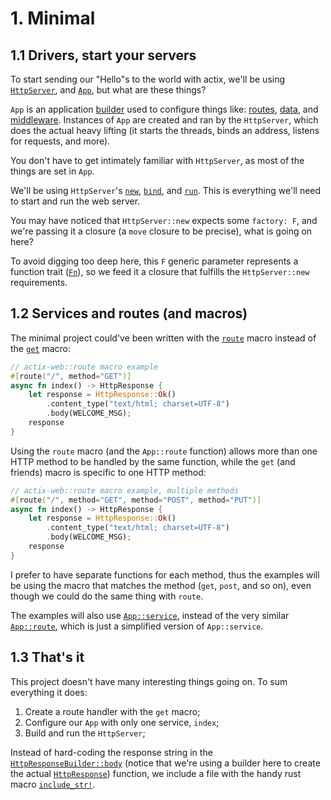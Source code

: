 # 1. Minimal

## 1.1 Drivers, start your servers

To start sending our "Hello"s to the world with actix, we'll be using
[`HttpServer`](https://docs.rs/actix-web/4.0.0-beta.8/actix_web/struct.HttpServer.html#), and
[`App`](https://docs.rs/actix-web/4.0.0-beta.8/actix_web/struct.App.html#), but what
are these things?

`App` is an application
[builder](https://rust-unofficial.github.io/patterns/patterns/creational/builder.html) used to
configure things like:
[routes](https://docs.rs/actix-web/4.0.0-beta.8/actix_web/struct.App.html#method.route),
[data](https://docs.rs/actix-web/4.0.0-beta.8/actix_web/struct.App.html#method.app_data),
and [middleware](https://docs.rs/actix-web/4.0.0-beta.8/actix_web/struct.App.html#method.wrap).
Instances of `App` are created and ran by the `HttpServer`, which does the actual heavy lifting (it
starts the threads, binds an address, listens for requests, and more).

You don't have to get intimately familiar with `HttpServer`, as most of the things are set in `App`.

We'll be using `HttpServer`'s
[`new`](https://docs.rs/actix-web/4.0.0-beta.8/actix_web/struct.HttpServer.html#method.new),
[`bind`](https://docs.rs/actix-web/4.0.0-beta.8/actix_web/struct.HttpServer.html#method.bind), and
[`run`](https://docs.rs/actix-web/4.0.0-beta.8/actix_web/struct.HttpServer.html#method.run).
This is everything we'll need to start and run the web server.

You may have noticed that `HttpServer::new` expects some `factory: F`, and we're passing it a
closure (a `move` closure to be precise), what is going on here?

To avoid digging too deep here, this `F` generic parameter represents a function
trait ([`Fn`](https://doc.rust-lang.org/core/ops/trait.Fn.html)), so we feed it a closure that
fulfills the `HttpServer::new` requirements.

## 1.2 Services and routes (and macros)

The minimal project could've been written with the
[`route`](https://docs.rs/actix-web/4.0.0-beta.8/actix_web/struct.App.html#method.route) macro
instead of the
[`get`](https://docs.rs/actix-web/4.0.0-beta.8/actix_web/attr.get.html) macro:

```rust
// actix-web::route macro example
#[route("/", method="GET")]
async fn index() -> HttpResponse {
    let response = HttpResponse::Ok()
        .content_type("text/html; charset=UTF-8")
        .body(WELCOME_MSG);
    response
}
```

Using the `route` macro (and the `App::route` function) allows more than one HTTP method to be
handled by the same function, while the `get` (and friends) macro is specific to one HTTP method:

```rust
// actix-web::route macro example, multiple methods
#[route("/", method="GET", method="POST", method="PUT")]
async fn index() -> HttpResponse {
    let response = HttpResponse::Ok()
        .content_type("text/html; charset=UTF-8")
        .body(WELCOME_MSG);
    response
}
```

I prefer to have separate functions for each method, thus the examples will be using the macro that
matches the method (`get`, `post`, and so on), even though we could do the same thing with `route`.

The examples will also use
[`App::service`](https://docs.rs/actix-web/4.0.0-beta.8/actix_web/struct.App.html#method.service),
instead of the very similar
[`App::route`](https://docs.rs/actix-web/4.0.0-beta.8/actix_web/struct.App.html#method.route), which
is just a simplified version of `App::service`.

## 1.3 That's it

This project doesn't have many interesting things going on. To sum everything it does:

1. Create a route handler with the `get` macro;
2. Configure our `App` with only one service, `index`;
3. Build and run the `HttpServer`;

Instead of hard-coding the response string in the
[`HttpResponseBuilder::body`](https://docs.rs/actix-web/4.0.0-beta.8/actix_web/struct.HttpResponseBuilder.html#method.body)
(notice that we're using a builder here to create the actual
[`HttpResponse`](https://docs.rs/actix-web/4.0.0-beta.8/actix_web/struct.HttpResponse.html#))
function, we include a file with the handy rust macro
[`include_str!`](https://doc.rust-lang.org/core/macro.include_str.html).
